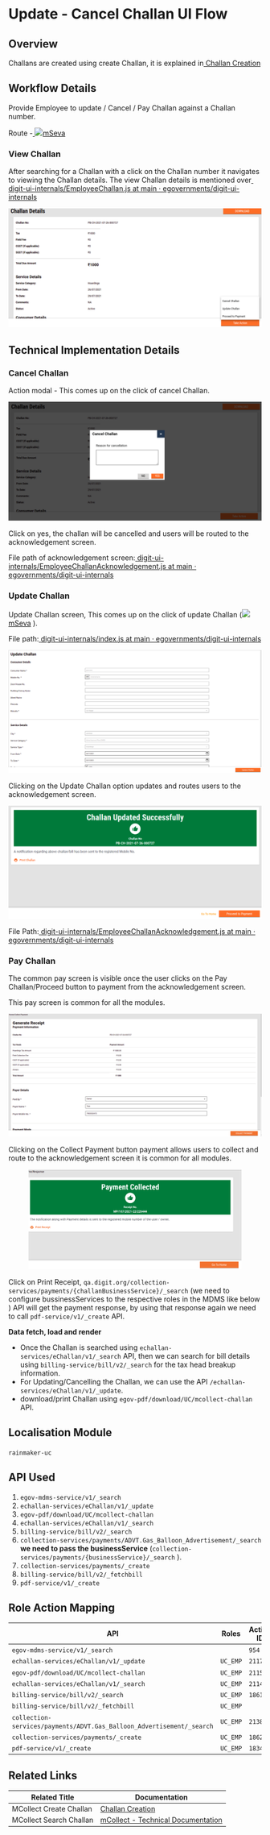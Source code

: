 # Update - Cancel Challan UI Flow

## **Overview**

Challans are created using create Challan, it is explained in[ Challan Creation](challan-creation.md)

## Workflow Details

Provide Employee to update / Cancel / Pay Challan against a Challan number.

Route -[ ![](https://cdn.jsdelivr.net/npm/@egovernments/digit-ui-css/img/browser-icon.png)mSeva](https://qa.digit.org/digit-ui/employee/mcollect/challansearch/PB-CH-2021-07-27-000732)

### **View Challan**

After searching for a Challan with a click on the Challan number it navigates to viewing the Challan details. The view Challan details is mentioned over[ <img src="https://github.com/fluidicon.png" alt="" data-size="line">digit-ui-internals/EmployeeChallan.js at main · egovernments/digit-ui-internals](https://github.com/egovernments/digit-ui-internals/blob/main/packages/modules/mCollect/src/EmployeeChallan.js)

![](<../../../../../.gitbook/assets/image (162) (1).png>)

## **Technical Implementation Details**

### **Cancel Challan**

Action modal - This comes up on the click of cancel Challan.

![](<../../../../../.gitbook/assets/image (233).png>)

Click on yes, the challan will be cancelled and users will be routed to the acknowledgement screen.

File path of acknowledgement screen:[ <img src="https://github.com/fluidicon.png" alt="" data-size="line">digit-ui-internals/EmployeeChallanAcknowledgement.js at main · egovernments/digit-ui-internals](https://github.com/egovernments/digit-ui-internals/blob/main/packages/modules/mCollect/src/pages/employee/EmployeeChallanAcknowledgement.js)

### **Update Challan**

Update Challan screen, This comes up on the click of update Challan ([![](https://cdn.jsdelivr.net/npm/@egovernments/digit-ui-css/img/browser-icon.png)mSeva](https://qa.digit.org/digit-ui/employee/mcollect/modify-challan/PB-CH-2021-07-26-000727) ).

File path:[ <img src="https://github.com/fluidicon.png" alt="" data-size="line">digit-ui-internals/index.js at main · egovernments/digit-ui-internals](https://github.com/egovernments/digit-ui-internals/blob/main/packages/modules/mCollect/src/pages/employee/EditChallan/index.js)

![](<../../../../../.gitbook/assets/image (261).png>)

Clicking on the Update Challan option updates and routes users to the acknowledgement screen.

![](<../../../../../.gitbook/assets/image (119).png>)

File Path:[ <img src="https://github.com/fluidicon.png" alt="" data-size="line">digit-ui-internals/EmployeeChallanAcknowledgement.js at main · egovernments/digit-ui-internals](https://github.com/egovernments/digit-ui-internals/blob/main/packages/modules/mCollect/src/pages/employee/EmployeeChallanAcknowledgement.js)

### **Pay Challan**

The common pay screen is visible once the user clicks on the Pay Challan/Proceed button to payment from the acknowledgement screen.

This pay screen is common for all the modules.

![](<../../../../../.gitbook/assets/image (271).png>)

Clicking on the Collect Payment button payment allows users to collect and route to the acknowledgement screen it is common for all modules.

<figure><img src="../../../../../.gitbook/assets/image (13) (2).png" alt=""><figcaption></figcaption></figure>

Click on Print Receipt, `qa.digit.org/collection-services/payments/{challanBusinessService}/_search` (we need to configure bussinessServices to the respective roles in the MDMS like below ) API will get the payment response, by using that response again we need to call `pdf-service/v1/_create` API.

**Data fetch, load and render**

* Once the Challan is searched using `echallan-services/eChallan/v1/_search` API, then we can search for bill details using `billing-service/bill/v2/_search` for the tax head breakup information.
* For Updating/Cancelling the Challan, we can use the API `/echallan-services/eChallan/v1/_update`.
* download/print Challan using `egov-pdf/download/UC/mcollect-challan` API.

## **Localisation Module**

`rainmaker-uc`

## **API Used**

1. `egov-mdms-service/v1/_search`
2. `echallan-services/eChallan/v1/_update`
3. `egov-pdf/download/UC/mcollect-challan`
4. `echallan-services/eChallan/v1/_search`
5. `billing-service/bill/v2/_search`
6. `collection-services/payments/ADVT.Gas_Balloon_Advertisement/_search` **we need to pass the businessService** (`collection-services/payments/{businessService}/_search` ).
7. `collection-services/payments/_create`
8. `billing-service/bill/v2/_fetchbill`
9. `pdf-service/v1/_create`

## **Role Action Mapping**

| API                                                                   | Roles    | Action ID |
| --------------------------------------------------------------------- | -------- | --------- |
| `egov-mdms-service/v1/_search`                                        |          | `954`     |
| `echallan-services/eChallan/v1/_update`                               | `UC_EMP` | `2117`    |
| `egov-pdf/download/UC/mcollect-challan`                               | `UC_EMP` | `2115`    |
| `echallan-services/eChallan/v1/_search`                               | `UC_EMP` | `2114`    |
| `billing-service/bill/v2/_search`                                     | `UC_EMP` | `1861`    |
| `billing-service/bill/v2/_fetchbill`                                  | `UC_EMP` |           |
| `collection-services/payments/ADVT.Gas_Balloon_Advertisement/_search` | `UC_EMP` | `2138`    |
| `collection-services/payments/_create`                                | `UC_EMP` | `1862`    |
| `pdf-service/v1/_create`                                              | `UC_EMP` | `1834`    |

## **Related Links**

| Related Title           | Documentation                                             |
| ----------------------- | --------------------------------------------------------- |
| MCollect Create Challan | [Challan Creation](challan-creation.md)                   |
| MCollect Search Challan | [mCollect - Technical Documentation](mcollect-ui-flow.md) |
